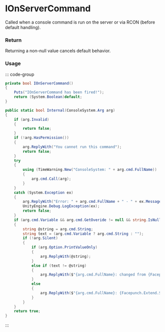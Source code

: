 <Badge type="danger" text="Carbon Compatible"/><Badge type="warning" text="Oxide Compatible"/>
# IOnServerCommand
Called when a console command is run on the server or via RCON (before default handling).
### Return
Returning a non-null value cancels default behavior.

### Usage
::: code-group
```csharp [Example]
private bool IOnServerCommand()
{
	Puts("IOnServerCommand has been fired!");
	return (System.Boolean)default;
}
```
```csharp [Source — Facepunch.Console @ ConsoleSystem]
public static bool Internal(ConsoleSystem.Arg arg)
{
	if (arg.Invalid)
	{
		return false;
	}
	if (!arg.HasPermission())
	{
		arg.ReplyWith("You cannot run this command");
		return false;
	}
	try
	{
		using (TimeWarning.New("ConsoleSystem: " + arg.cmd.FullName))
		{
			arg.cmd.Call(arg);
		}
	}
	catch (System.Exception ex)
	{
		arg.ReplyWith("Error: " + arg.cmd.FullName + " - " + ex.Message + " (" + ex.Source + ")");
		UnityEngine.Debug.LogException(ex);
		return false;
	}
	if (arg.cmd.Variable && arg.cmd.GetOveride != null && string.IsNullOrWhiteSpace(arg.Reply))
	{
		string @string = arg.cmd.String;
		string text = (arg.cmd.Variable ? arg.cmd.String : "");
		if (!arg.Silent)
		{
			if (arg.Option.PrintValueOnly)
			{
				arg.ReplyWith(@string);
			}
			else if (text != @string)
			{
				arg.ReplyWith($"{arg.cmd.FullName}: changed from {Facepunch.Extend.StringExtensions.QuoteSafe(text)} to {Facepunch.Extend.StringExtensions.QuoteSafe(@string)}");
			}
			else
			{
				arg.ReplyWith($"{arg.cmd.FullName}: {Facepunch.Extend.StringExtensions.QuoteSafe(@string)}");
			}
		}
	}
	return true;
}

```
:::

